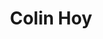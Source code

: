 ---
title: "Colin Hoy"
presenter_id: colin_hoy
permalink: /member_full_publications/colin_hoy
layout: member_all_publications
---